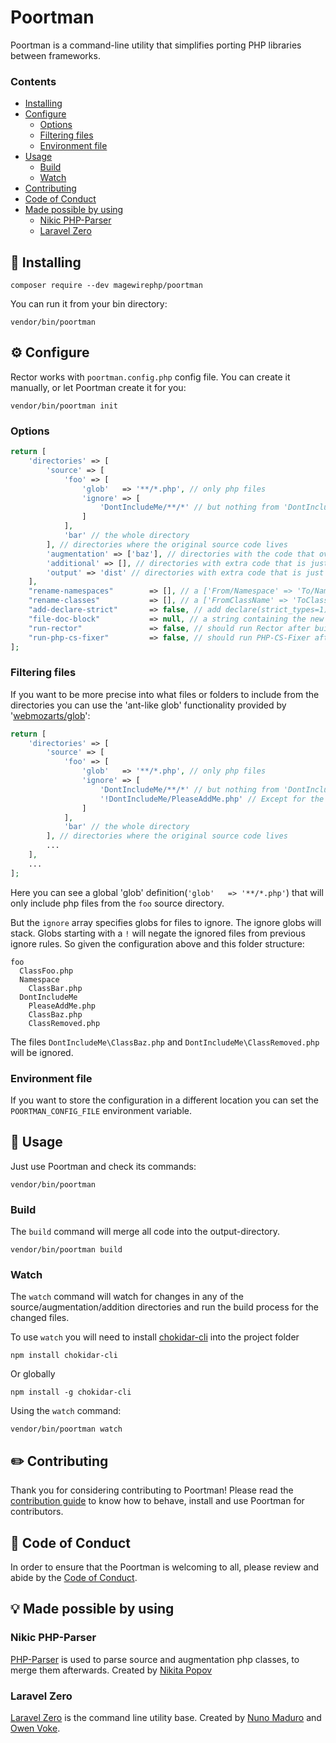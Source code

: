 # Poortman
Poortman is a command-line utility that simplifies porting PHP libraries between frameworks.

### Contents

- [Installing](#electric_plug-installing)
- [Configure](#gear-configure)
  - [Options](#options)
  - [Filtering files](#filtering-files)
  - [Environment file](#environment-file)
- [Usage](#tada-usage)
  - [Build](#build)
  - [Watch](#watch)
- [Contributing](#pencil2-contributing)
- [Code of Conduct](#book-code-of-conduct)
- [Made possible by using](#bulb-made-possible-by-using)
  - [Nikic PHP-Parser](#nikic-php-parser)
  - [Laravel Zero](#laravel-zero)

## :electric_plug: Installing
```shell
composer require --dev magewirephp/poortman
```

You can run it from your bin directory:
```shell
vendor/bin/poortman
```

## :gear: Configure
Rector works with `poortman.config.php` config file. You can create it manually, or let Poortman create it for you:
```shell
vendor/bin/poortman init
```

### Options
```php
return [
    'directories' => [
        'source' => [
            'foo' => [
                'glob'   => '**/*.php', // only php files
                'ignore' => [
                    'DontIncludeMe/**/*' // but nothing from 'DontIncludeMe'
                ]
            ],
            'bar' // the whole directory
        ], // directories where the original source code lives
        'augmentation' => ['baz'], // directories with the code that overwrites the original classes
        'additional' => [], // directories with extra code that is just additional code to copy to the dist
        'output' => 'dist' // directories with extra code that is just additional code to copy to the dist
    ],
    "rename-namespaces"        => [], // a ['From/Namespace' => 'To/Namespace'] array, to rename the original namespaces to new ones
    "rename-classes"           => [], // a ['FromClassName' => 'ToClassName'] array, to rename specific class-names
    "add-declare-strict"       => false, // add declare(strict_types=1); to the top of every file
    "file-doc-block"           => null, // a string containing the new docblock for all files
    "run-rector"               => false, // should run Rector after build/watch?
    "run-php-cs-fixer"         => false, // should run PHP-CS-Fixer after build/watch?
];
```

### Filtering files
If you want to be more precise into what files or folders to include from the directories you can use the 'ant-like glob' functionality provided by '[webmozarts/glob](https://github.com/webmozarts/glob)':
```php
return [
    'directories' => [
        'source' => [
            'foo' => [
                'glob'   => '**/*.php', // only php files
                'ignore' => [
                    'DontIncludeMe/**/*' // but nothing from 'DontIncludeMe'
                    '!DontIncludeMe/PleaseAddMe.php' // Except for the 'PleaseAddMe' file in 'DontIncludeMe'
                ]
            ],
            'bar' // the whole directory
        ], // directories where the original source code lives
        ...
    ],
    ...
];
```
Here you can see a global 'glob' definition(`'glob'   => '**/*.php'`) that will only include php files from the `foo` source directory.

But the `ignore` array specifies globs for files to ignore.
The ignore globs will stack. Globs starting with a `!` will negate the ignored files from previous ignore rules.
So given the configuration above and this folder structure:
```text
foo
  ClassFoo.php
  Namespace
    ClassBar.php
  DontIncludeMe
    PleaseAddMe.php
    ClassBaz.php
    ClassRemoved.php
```
The files `DontIncludeMe\ClassBaz.php` and `DontIncludeMe\ClassRemoved.php` will be ignored.

### Environment file
If you want to store the configuration in a different location you can set the `POORTMAN_CONFIG_FILE` environment variable.

## :tada: Usage
Just use Poortman and check its commands:
```shell
vendor/bin/poortman
```

### Build
The `build` command will merge all code into the output-directory.
```shell
vendor/bin/poortman build
```

### Watch
The `watch` command will watch for changes in any of the source/augmentation/addition directories and run the build process for the changed files.

To use `watch` you will need to install [chokidar-cli](https://www.npmjs.com/package/chokidar-cli) into the project folder
```shell
npm install chokidar-cli
```
Or globally
```shell
npm install -g chokidar-cli
```

Using the `watch` command:
```shell
vendor/bin/poortman watch
```

## :pencil2: Contributing
Thank you for considering contributing to Poortman! Please read the [contribution guide](https://github.com/magewirephp/poortman/blob/main/CONTRIBUTING.md) to know how to behave, install and use Poortman for contributors.

## :book: Code of Conduct
In order to ensure that the Poortman is welcoming to all, please review and abide by the [Code of Conduct](https://github.com/magewirephp/poortman/blob/main/CODE_OF_CONDUCT.md).

## :bulb: Made possible by using

### Nikic PHP-Parser
[PHP-Parser](https://github.com/nikic/PHP-Parser) is used to parse source and augmentation php classes, to merge them afterwards.
Created by [Nikita Popov](https://github.com/nikic)

### Laravel Zero
[Laravel Zero](https://laravel-zero.com/) is the command line utility base.
Created by [Nuno Maduro](https://github.com/nunomaduro) and [Owen Voke](https://github.com/owenvoke).